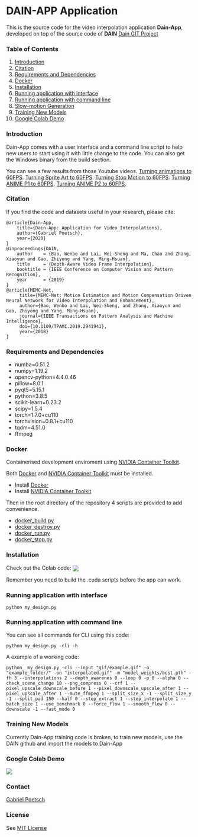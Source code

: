 
# DAIN-APP Application
This is the source code for the video interpolation application **Dain-App**, developed on top of the source code of **DAIN**
[Dain GIT Project](https://github.com/baowenbo/DAIN)


### Table of Contents
1. [Introduction](#introduction)
1. [Citation](#citation)
1. [Requirements and Dependencies](#requirements-and-dependencies)
1. [Docker](#docker)
1. [Installation](#installation)
1. [Running application with interface](#running-application-with-interface)
1. [Running application with command line](#running-application-with-command-line) 
1. [Slow-motion Generation](#slow-motion-generation)
1. [Training New Models](#training-new-models)
1. [Google Colab Demo](#google-colab-demo)

### Introduction
Dain-App comes with a user interface and a command line script to help new users to start using it with little change to the code. You can also get the Windows binary from the build section.

You can see a few results from those Youtube videos.
[Turning animations to 60FPS](https://youtu.be/IK-Q3EcTnTA).
[Turning Sprite Art to 60FPS](https://youtu.be/q2i6FXVjNT0).
[Turning Stop Motion to 60FPS](https://youtu.be/eAUn7Nvx73s).
[Turning ANIME P1 to 60FPS](https://youtu.be/Auum01OEs8k).
[Turning ANIME P2 to 60FPS](https://youtu.be/x67aYuZ-0YI).


### Citation
If you find the code and datasets useful in your research, please cite:
	
	@article{Dain-App,
		title={Dain-App: Application for Video Interpolations},
		author={Gabriel Poetsch},
		year={2020}
	}
	@inproceedings{DAIN,
        author    = {Bao, Wenbo and Lai, Wei-Sheng and Ma, Chao and Zhang, Xiaoyun and Gao, Zhiyong and Yang, Ming-Hsuan}, 
        title     = {Depth-Aware Video Frame Interpolation}, 
        booktitle = {IEEE Conference on Computer Vision and Pattern Recognition},
        year      = {2019}
    }
    @article{MEMC-Net,
         title={MEMC-Net: Motion Estimation and Motion Compensation Driven Neural Network for Video Interpolation and Enhancement},
         author={Bao, Wenbo and Lai, Wei-Sheng, and Zhang, Xiaoyun and Gao, Zhiyong and Yang, Ming-Hsuan},
         journal={IEEE Transactions on Pattern Analysis and Machine Intelligence},
         doi={10.1109/TPAMI.2019.2941941},
         year={2018}
    }	

### Requirements and Dependencies
- numba=0.51.2
- numpy=1.19.2
- opencv-python=4.4.0.46
- pillow=8.0.1
- pyqt5=5.15.1
- python=3.8.5
- scikit-learn=0.23.2
- scipy=1.5.4
- torch=1.7.0+cu110
- torchvision=0.8.1+cu110
- tqdm=4.51.0
- ffmpeg

### Docker
Containerised development enviroment using [NVIDIA Container Toolkit](https://github.com/NVIDIA/nvidia-docker).

Both [Docker](https://docs.docker.com/get-started/overview/) and [NVIDIA Container Toolkit](https://github.com/NVIDIA/nvidia-docker) must be installed.
- Install [Docker](https://docs.docker.com/get-docker/)
- Install [NVIDIA Container Toolkit](https://docs.nvidia.com/datacenter/cloud-native/container-toolkit/install-guide.html#docker)

Then in the root directory of the repository 4 scripts are provided to add convenience.
- [docker_build.py](docker_build.py)
- [docker_destroy.py](docker_destroy.py)
- [docker_run.py](docker_run.py)
- [docker_stop.py](docker_stop.py)

### Installation
Check out the Colab code:
[<img src="https://colab.research.google.com/assets/colab-badge.svg" align="center">](https://colab.research.google.com/github/BurguerJohn/Dain-App/blob/master/Dain_App_Colab.ipynb)

Remember you need to build the .cuda scripts before the app can work.

### Running application with interface
    python my_design.py

### Running application with command line
You can see all commands for CLI using this code:

    python my_design.py -cli -h
A example of a working code:

    python  my_design.py -cli --input "gif/example.gif" -o "example_folder/" -on "interpolated.gif" -m "model_weights/best.pth" -fh 3 --interpolations 2 --depth_awarenes 0 --loop 0 -p 0 --alpha 0 --check_scene_change 10 --png_compress 0 --crf 1 --pixel_upscale_downscale_before 1 --pixel_downscale_upscale_after 1 --pixel_upscale_after 1 --mute_ffmpeg 1 --split_size_x -1 --split_size_y -1 --split_pad 150 --half 0 --step_extract 1 --step_interpolate 1 --batch_size 1 --use_benchmark 0 --force_flow 1 --smooth_flow 0 --downscale -1 --fast_mode 0

### Training New Models
Currently Dain-App training code is broken, to train new models, use the DAIN github and import the models to Dain-App

### Google Colab Demo
[<img src="https://colab.research.google.com/assets/colab-badge.svg" align="center">](https://colab.research.google.com/github/BurguerJohn/Dain-App/blob/master/Dain_App_Colab.ipynb)

### Contact
[Gabriel Poetsch](mailto:griskai.yt@gmail.com)

### License
See [MIT License](https://github.com/BurguerJohn/Dain-App/blob/master/LICENSE)
